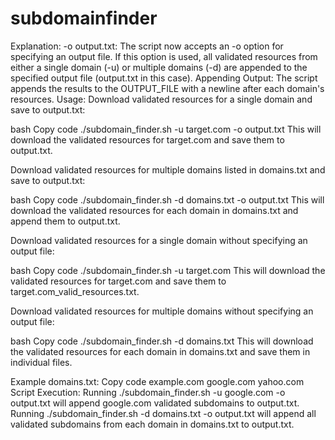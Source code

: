 # subdomainfinder
Explanation:
-o output.txt: The script now accepts an -o option for specifying an output file. If this option is used, all validated resources from either a single domain (-u) or multiple domains (-d) are appended to the specified output file (output.txt in this case).
Appending Output: The script appends the results to the OUTPUT_FILE with a newline after each domain's resources.
Usage:
Download validated resources for a single domain and save to output.txt:

bash
Copy code
./subdomain_finder.sh -u target.com -o output.txt
This will download the validated resources for target.com and save them to output.txt.

Download validated resources for multiple domains listed in domains.txt and save to output.txt:

bash
Copy code
./subdomain_finder.sh -d domains.txt -o output.txt
This will download the validated resources for each domain in domains.txt and append them to output.txt.

Download validated resources for a single domain without specifying an output file:

bash
Copy code
./subdomain_finder.sh -u target.com
This will download the validated resources for target.com and save them to target.com_valid_resources.txt.

Download validated resources for multiple domains without specifying an output file:

bash
Copy code
./subdomain_finder.sh -d domains.txt
This will download the validated resources for each domain in domains.txt and save them in individual files.

Example domains.txt:
Copy code
example.com
google.com
yahoo.com
Script Execution:
Running ./subdomain_finder.sh -u google.com -o output.txt will append google.com validated subdomains to output.txt.
Running ./subdomain_finder.sh -d domains.txt -o output.txt will append all validated subdomains from each domain in domains.txt to output.txt.
